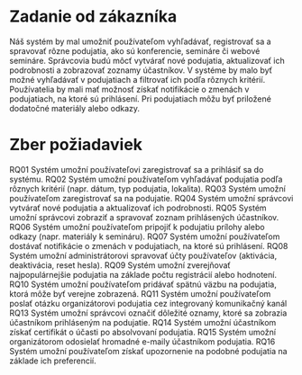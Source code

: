 # Zadanie od zákazníka

Náš systém by mal umožniť používateľom vyhľadávať, registrovať sa a spravovať rôzne podujatia, ako sú konferencie, semináre či webové semináre. Správcovia budú môcť vytvárať nové podujatia, aktualizovať ich podrobnosti a zobrazovať zoznamy účastníkov. V systéme by malo byť možné vyhľadávať v podujatiach a filtrovať ich podľa rôznych kritérií. Používatelia by mali mať možnosť získať notifikácie o zmenách v podujatiach, na ktoré sú prihlásení. Pri podujatiach môžu byť priložené dodatočné materiály alebo odkazy.

# Zber požiadaviek

RQ01 Systém umožní používateľovi zaregistrovať sa a prihlásiť sa do systému.
RQ02 Systém umožní používateľom vyhľadávať podujatia podľa rôznych kritérií (napr. dátum, typ podujatia, lokalita).
RQ03 Systém umožní používateľom zaregistrovať sa na podujatie.
RQ04 Systém umožní správcovi vytvárať nové podujatia a aktualizovať ich podrobnosti.
RQ05 Systém umožní správcovi zobraziť a spravovať zoznam prihlásených účastníkov.
RQ06 Systém umožní používateľom pripojiť k podujatiu prílohy alebo odkazy (napr. materiály k semináru).
RQ07 Systém umožní používateľom dostávať notifikácie o zmenách v podujatiach, na ktoré sú prihlásení.
RQ08 Systém umožní administrátorovi spravovať účty používateľov (aktivácia, deaktivácia, reset hesla).
RQ09 Systém umožní zverejňovať najpopulárnejšie podujatia na základe počtu registrácií alebo hodnotení.
RQ10 Systém umožní používateľom pridávať spätnú väzbu na podujatia, ktorá môže byť verejne zobrazená.
RQ11 Systém umožní používateľom poslať otázku organizátorovi podujatia cez integrovaný komunikačný kanál
RQ13 Systém umožní správcovi označiť dôležité oznamy, ktoré sa zobrazia účastníkom prihláseným na podujatie.
RQ14 Systém umožní účastníkom získať certifikát o účasti po absolvovaní podujatia.
RQ15 Systém umožní organizátorom odosielať hromadné e-maily účastníkom podujatia.
RQ16 Systém umožní používateľom získať upozornenie na podobné podujatia na základe ich preferencií.

